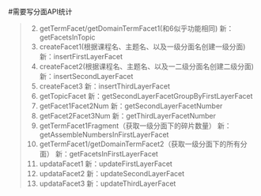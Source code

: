 #需要写分面API统计
>2. getTermFacet/getDomainTermFacet1(和6似乎功能相同) 新：getFacetsInTopic
>3. createFacet1(根据课程名、主题名、以及一级分面名创建一级分面) 新：insertFirstLayerFacet
>4. createFacet2(根据课程名、主题名、以及一二级分面名创建二级分面) 新：insertSecondLayerFacet
>5. createFacet3 新：insertThirdLayerFacet
>6. getTopicFacet 新：getSecondLayerFacetGroupByFirstLayerFacet
>7. getFacet1Facet2Num 新：getSecondLayerFacetNumber
>8. getFacet2Facet3Num 新：getThirdLayerFacetNumber
>9. getTermFacet1Fragment（获取一级分面下的碎片数量） 新：getAssembleNumbersInFirstLayerFacet
>10. getTermFacet1/getDomainTermFacet2（获取一级分面下的所有分面） 新：getFacetsInFirstLayerFacet
>11. updataFacet1 新：updateFirstLayerFacet
>12. updataFacet2 新：updateSecondLayerFacet
>13. updataFacet3 新：updateThirdLayerFacet